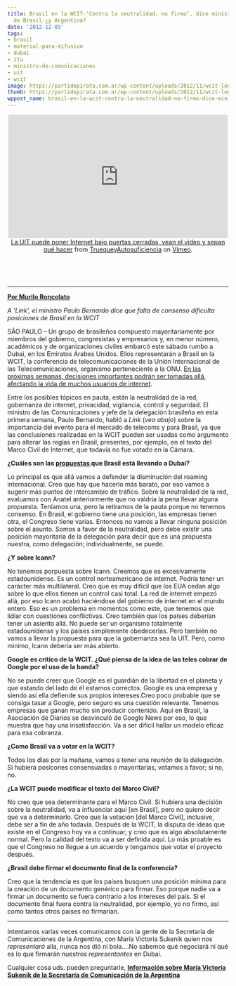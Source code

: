 ```yaml
---
title: Brasil en la WCIT-‘Contra la neutralidad, no firmo’, dice ministro de Comunicaciones
  de Brasil-¿y Argentina?
date: '2012-12-03'
tags:
- brasil
- material-para-difusion
- dubai
- itu
- ministro-de-comunicaciones
- uit
- wcit
image: https://partidopirata.com.ar/wp-content/uploads/2012/11/wcit-logo-web.png
thumb: https://partidopirata.com.ar/wp-content/uploads/2012/11/wcit-logo-web-150x150.png
wppost_name: brasil-en-la-wcit-contra-la-neutralidad-no-firmo-dice-ministro-de-comunicaciones-de-brasil-y-argentina
---
```


<center>
<iframe src="http://player.vimeo.com/video/53504965?badge=0" frameborder="0" width="500" height="281"></iframe><a href="http://vimeo.com/53504965">La UIT puede poner Internet bajo puertas cerradas, vean el video y sepan qué hacer</a> from <a href="http://vimeo.com/user14394912">TruequeyAutosuficiencia</a> on <a href="http://vimeo.com">Vimeo</a>.

&nbsp;

</center>&nbsp;

<hr />

<strong><a href="http://blogs.estadao.com.br/link/se-forem-contra-neutralidade-nao-assino/" target="_blank">Por Murilo Roncolato</a></strong>

<em>A ‘Link’, el ministro Paulo Bernardo dice que falta de consenso dificulta posiciones de Brasil en la WCIT</em>

SÃO PAULO – Un grupo de brasileños compuesto mayoritariamente por miembros del gobierno, congresistas y empresarios y, en menor número, académicos y de organizaciones civiles embarcó este sábado rumbo a Dubai, en los Emiratos Árabes Unidos. Ellos representarán a Brasil en la WCIT, la conferencia de telecomunicaciones de la Unión Internacional de las Telecomunicaciones, organismo perteneciente a la ONU. <a href="https://partidopirata.com.ar/7617/el-dueno-de-la-red-reunion-de-la-uit-control-de-internet">En las próximas semanas, decisiones importantes podrán ser tomadas allá, afectando la vida de muchos usuarios de internet</a>.

Entre los posibles tópicos en pauta, están la neutralidad de la red, gobernanza de internet, privacidad, vigilancia, control y seguridad. El ministro de las Comunicaciones y jefe de la delegación brasileña en esta primera semana, Paulo Bernardo, habló a <em>Link</em> (<em>vea abajo</em>) sobre la importancia del evento para el mercado de telecoms y para Brasil, ya que las conclusiones realizadas en la WCIT pueden ser usadas como argumento para alterar las reglas en Brasil, presentes, por ejemplo, en el texto del Marco Civil de Internet, que todavía no fue votado en la Cámara.

<strong>¿Cuáles son las <a href="https://partidopirata.com.ar/7613/filtramos-para-que-todos-vean-lo-que-es-discutido-sobre-wcitleaks-el-futuro-de-internet">propuestas </a>que Brasil está llevando a Dubai?</strong>

Lo principal es que allá vamos a defender la disminución del roaming internacional. Creo que hay que hacerlo más barato, por eso vamos a sugerir más puntos de intercambio de tráfico. Sobre la neutralidad de la red, evaluamos con Anatel anteriormente que no valdría la pena llevar alguna propuesta. Teníamos una, pero la retiramos de la pauta porque no tenemos consenso. En Brasil, el gobierno tiene una posición, las empresas tienen otra, el Congreso tiene varias. Entonces no vamos a llevar ninguna posición sobre el asunto. Somos a favor de la neutralidad, pero debe existir una posición mayoritaria de la delegación para decir que es una propuesta nuestra, como delegación; individualmente, se puede.

<strong>¿Y sobre Icann?</strong>

No tenemos porpuesta sobre Icann. Creemos que es excesivamente estadounidense. Es un control norteamericano de internet. Podría tener un carácter más multilateral. Creo que es muy difícil que los EUA cedan algo sobre lo que ellos tienen un control casi total. La red de internet empezó allá, por eso Icann acabó haciéndose del gobierno de internet en el mundo entero. Eso es un problema en momentos como este, que tenemos que lidiar con cuestiones conflictivas. Creo también que los países deberían tener un asiento allá. No puede ser un organismo totalmente estadounidense y los países simplemente obedecerlas. Pero también no vamos a llevar la propuesta para que la gobernanza sea la UIT. Pero, como minimo, Icann deberia ser más abierto.

<strong>Google es crítico de la WCIT. ¿Qué piensa de la idea de las teles cobrar de Google por el uso de la banda?</strong>

No se puede creer que Google es el guardián de la libertad en el planeta y que estando del lado de él estamos correctos. Google es una empresa y siendo así ella defiende sus propios intereses.Creo poco probable que se consiga tasar a Google, pero seguro es una cuestión relevante. Tenemos empresas que ganan mucho sin producir contenido. Aqui en Brasil, la Asociación de Diarios se desvinculó de Google News por eso, lo que muestra que hay una insatisfacción. Va a ser difícil hallar un modelo eficaz para esa cobranza.

<strong>¿Como Brasil va a votar en la WCIT?</strong>

Todos los días por la mañana, vamos a tener una reunión de la delegación. Si hubiera posicones consensuadas o mayoritarias, votamos a favor; si no, no.

<strong>¿La WCIT puede modificar el texto del Marco Civil?</strong>

No creo que sea determinante para el Marco Civil. Si hubiera una decisión sobre la neutralidad, va a influenciar aqui [en Brasil], pero no quiero decir que va a determinarlo. Creo que la votación [del Marco Civil], inclusive, debe ser a fin de año todavía. Después de la WCIT, la disputa de ideas que existe en el Congreso hoy va a continuar, y creo que es algo absolutamente normal. Pero la calidad del texto va a ser definida aqui. Lo más proable es que el Congreso no llegue a un acuerdo y tengamos que votar el proyecto después.

<strong>¿Brasil debe firmar el documento final de la conferencia?</strong>

Creo que la tendencia es que los países busquen una posición mínima para la creación de un documento genérico para firmar. Eso porque nadie va a firmar un documento se fuera contrario a los intereses del país. Si el documento final fuera contra la neutralidad, por ejemplo, yo no firmo, así como tantos otros países no firmarían.

<hr />

Intentamos varias veces comunicarnos con la gente de la Secretaría de Comunicaciones de la Argentina, con María Victoria Sukenik quien nos <em>representará</em> alla, nunca nos dió ni bola....No sabemos qué negociará ni qué es lo que firmarán nuestros <em>representantes</em> en Dubai.

Cualquier cosa uds. pueden preguntarle,
<strong> <a href="http://www.itu.int/online/mm/scripts/gd.detail?p&amp;_languageid=1&amp;_n=&amp;_owner=SEC_GMPCS&amp;_phone=&amp;_personid=1174566" target="_blank">Información sobre María Victoria Sukenik de la Secretaría de Comunicación de la Argentina</a></strong>
